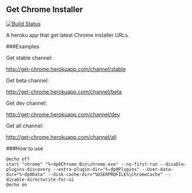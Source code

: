 Get Chrome Installer
--------------------
[![Build Status]][Travis CI]

A heroku app that get latest Chrome installer URLs.

###Examples

Get stable channel:

http://get-chrome.herokuapp.com/channel/stable

Get beta channel:

http://get-chrome.herokuapp.com/channel/beta

Get dev channel:

http://get-chrome.herokuapp.com/channel/dev

Get all channel:

http://get-chrome.herokuapp.com/channel/all

###How to use
```
@echo off
start "chrome" "%~dp0Chrome-Bin\chrome.exe" --no-first-run --disable-plugins-discovery --extra-plugin-dir="%~dp0Plugins" --User-data-dir="%~dp0Data" --disk-cache-dir="%USERPROFILE%\ChromeCache" --disable-directwrite-for-ui
@echo on
```

[Build Status]: https://img.shields.io/travis/kuyapp/get-chrome/master.svg?style=flat
[Travis CI]:    https://travis-ci.org/kuyapp/get-chrome
